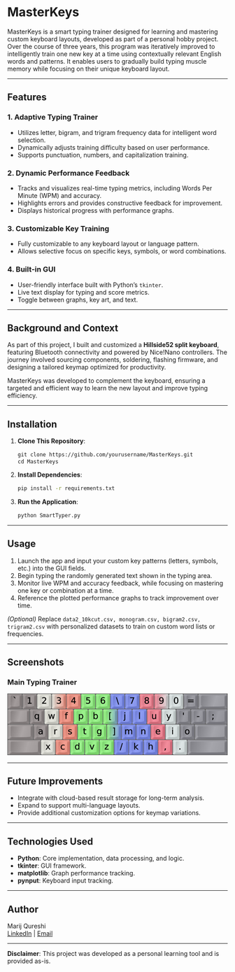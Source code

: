 # MasterKeys

MasterKeys is a smart typing trainer designed for learning and mastering custom keyboard layouts, developed as part of a personal hobby project. Over the course of three years, this program was iteratively improved to intelligently train one new key at a time using contextually relevant English words and patterns. It enables users to gradually build typing muscle memory while focusing on their unique keyboard layout.

---

## Features

### 1. **Adaptive Typing Trainer**
- Utilizes letter, bigram, and trigram frequency data for intelligent word selection.
- Dynamically adjusts training difficulty based on user performance.
- Supports punctuation, numbers, and capitalization training.

### 2. **Dynamic Performance Feedback**
- Tracks and visualizes real-time typing metrics, including Words Per Minute (WPM) and accuracy.
- Highlights errors and provides constructive feedback for improvement.
- Displays historical progress with performance graphs.

### 3. **Customizable Key Training**
- Fully customizable to any keyboard layout or language pattern.
- Allows selective focus on specific keys, symbols, or word combinations.

### 4. **Built-in GUI**
- User-friendly interface built with Python’s `tkinter`.
- Live text display for typing and score metrics.
- Toggle between graphs, key art, and text.

---

## Background and Context

As part of this project, I built and customized a **Hillside52 split keyboard**, featuring Bluetooth connectivity and powered by Nice!Nano controllers. The journey involved sourcing components, soldering, flashing firmware, and designing a tailored keymap optimized for productivity.

MasterKeys was developed to complement the keyboard, ensuring a targeted and efficient way to learn the new layout and improve typing efficiency.

---

## Installation

1. **Clone This Repository**:
   ```
   git clone https://github.com/yourusername/MasterKeys.git
   cd MasterKeys
   ```

2. **Install Dependencies**:
   ```bash
   pip install -r requirements.txt
   ```

3. **Run the Application**:
   ```bash
   python SmartTyper.py
   ```

---

## Usage

1. Launch the app and input your custom key patterns (letters, symbols, etc.) into the GUI fields.
2. Begin typing the randomly generated text shown in the typing area.
3. Monitor live WPM and accuracy feedback, while focusing on mastering one key or combination at a time.
4. Reference the plotted performance graphs to track improvement over time.

*(Optional)* Replace `data2_10kcut.csv, monogram.csv, bigram2.csv, trigram2.csv` with personalized datasets to train on custom word lists or frequencies.

---

## Screenshots

### Main Typing Trainer
![Screenshot](image.png)

---

## Future Improvements
- Integrate with cloud-based result storage for long-term analysis.
- Expand to support multi-language layouts.
- Provide additional customization options for keymap variations.

---

## Technologies Used
- **Python**: Core implementation, data processing, and logic.
- **tkinter**: GUI framework.
- **matplotlib**: Graph performance tracking.
- **pynput**: Keyboard input tracking.

---

## Author
Marij Qureshi  
[LinkedIn](https://www.linkedin.com/in/marijqureshi/) | [Email](mailto:marij.qureshi@outlook.com)

---

**Disclaimer**: This project was developed as a personal learning tool and is provided as-is.
